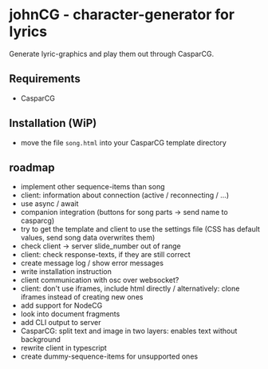 # johnCG - character-generator for lyrics
Generate lyric-graphics and play them out through CasparCG.

## Requirements
- CasparCG

## Installation (WiP)
- move the file `song.html` into your CasparCG template directory

## roadmap
- implement other sequence-items than song
- client: information about connection (active / reconnecting / ...)
- use async / await
- companion integration (buttons for song parts -> send name to casparcg)
- try to get the template and client to use the settings file (CSS has default values, send song data overwrites them)
- check client -> server slide_number out of range
- client: check response-texts, if they are still correct
- create message log / show error messages
- write installation instruction
- client communication with osc over websocket?
- client: don't use iframes, include html directly / alternatively: clone iframes instead of creating new ones
- add support for NodeCG
- look into document fragments
- add CLI output to server
- CasparCG: split text and image in two layers: enables text without background
- rewrite client in typescript
- create dummy-sequence-items for unsupported ones